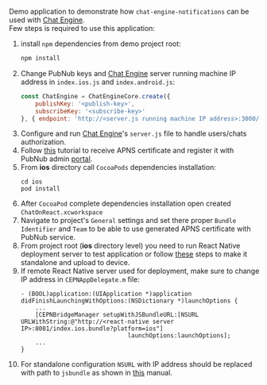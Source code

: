 Demo application to demonstrate how `chat-engine-notifications` can be used with [Chat Engine](https://chat-engine-docs.surge.sh/docs/).  
Few steps is required to use this application:  
1. install `npm` dependencies from demo project root:  
    ```bash
    npm install
    ```  
2. Change  PubNub keys and [Chat Engine](https://chat-engine-docs.surge.sh/docs/) server running machine IP address in `index.ios.js` and `index.android.js`:  
    ```js
    const ChatEngine = ChatEngineCore.create({
        publishKey: '<publish-key>',
        subscribeKey: '<subscribe-key>'
    }, { endpoint: 'http://<server.js running machine IP address>:3000/insecure' });
    ```
2. Configure and run  [Chat Engine](https://chat-engine-docs.surge.sh/docs/)'s `server.js` file to handle users/chats authorization.  
3. Follow [this](https://www.pubnub.com/docs/ios-objective-c/mobile-gateway#APNS_Prerequisites) tutorial to receive APNS certificate and register it with PubNub admin [portal](https://admin.pubnub.com).
4. From **ios** directory call `CocoaPods` dependencies installation:  
    ```bas
    cd ios
    pod install
    ```  
5. After `CocoaPod` complete dependencies installation open created `ChatOnReact.xcworkspace`  
6. Navigate to project's `General` settings and set there proper `Bundle Identifier` and `Team` to be able to use generated APNS certificate with PubNub service.
7. From project root (**ios** directory level) you need to run React Native deployment server to test application or follow [these](https://github.com/pubnub/chat-engine-push-notifications/wiki/integration#standalone) steps to make it standalone and upload to device.  
8. If remote React Native server used for deployment, make sure to change IP address in `CEPNAppDelegate.m` file:  
    ```objc
    - (BOOL)application:(UIApplication *)application didFinishLaunchingWithOptions:(NSDictionary *)launchOptions {
        ...
        [CEPNBridgeManager setupWithJSBundleURL:[NSURL URLWithString:@"http://<react-native server IP>:8081/index.ios.bundle?platform=ios"]
                                  launchOptions:launchOptions];
        ...
    }
    ```
9. For standalone configuration `NSURL` with IP address should be replaced with path to `jsbundle` as shown in [this](https://github.com/pubnub/chat-engine-push-notifications/wiki/integration#standalone) manual.
